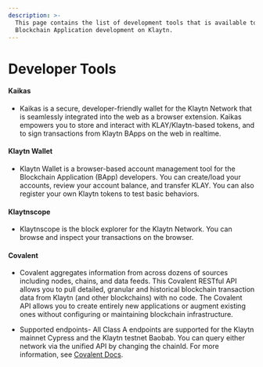 ```yaml
---
description: >-
  This page contains the list of development tools that is available to help
  Blockchain Application development on Klaytn.
---
```


# Developer Tools <a id="developer-tools"></a>

#### Kaikas <a id="kaikas"></a>

* Kaikas is a secure, developer-friendly wallet for the Klaytn Network that is seamlessly integrated into the web as a browser extension. Kaikas empowers you to store and interact with KLAY/Klaytn-based tokens, and to sign transactions from Klaytn BApps on the web in realtime.

#### Klaytn Wallet  <a id="klaytn-wallet"></a>

* Klaytn Wallet is a browser-based account management tool for the Blockchain Application (BApp) developers. You can create/load your accounts, review your account balance, and transfer KLAY. You can also register your own Klaytn tokens to test basic behaviors.

#### Klaytnscope <a id="klaytnscope"></a>

* Klaytnscope is the block explorer for the Klaytn Network. You can browse and inspect your transactions on the browser.

#### Covalent <a id="Covalent"></a>

* Covalent aggregates information from across dozens of sources including nodes, chains, and data feeds. This Covalent RESTful API allows you to pull detailed, granular and historical blockchain transaction data from Klaytn (and other blockchains) with no code. The Covalent API allows you to create entirely new applications or augment existing ones without configuring or maintaining blockchain infrastructure.

* Supported endpoints- All Class A endpoints are supported for the Klaytn mainnet Cypress and the Klaytn testnet Baobab. You can query either network via the unified API by changing the chainId. For more information, see [Covalent Docs](https://www.covalenthq.com/docs/networks/klaytn#supported-endpoints).
